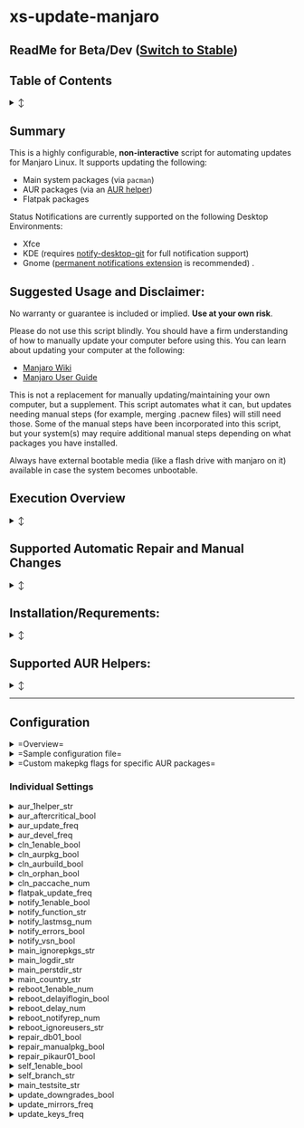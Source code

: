 # xs-update-manjaro

 ## ReadMe for Beta/Dev ([Switch to Stable](https://github.com/lectrode/xs-update-manjaro/tree/stable))

## Table of Contents
<details>
 <summary>↕</summary>

* [Summary](#summary "")
* [Suggested usage / Disclaimer](#suggested-usage-and-disclaimer "")
* [Execution Overview](#execution-overview "")
* [Supported Automatic Repair / Manual Changes](#supported-automatic-repair-and-manual-changes "")
* [Installation/Requrements](#installation-requrements "")
* [Supported AUR Helpers](#supported-aur-helpers "")
* [Configuration](#configuration "")
  * [aur_1helper_str](#aur_1helper_str "")
  * [aur_aftercritical_bool](#aur_aftercritical_bool "")
  * [aur_update_freq](#aur_update_freq "")
  * [aur_devel_freq](#aur_devel_freq "")
  * [cln_1enable_bool](#cln_1enable_bool "")
  * [cln_aurpkg_bool](#cln_aurpkg_bool "")
  * [cln_aurbuild_bool](#cln_aurbuild_bool "")
  * [cln_orphan_bool](#cln_orphan_bool "")
  * [cln_paccache_num](#cln_paccache_num "")
  * [flatpak_update_freq](#flatpak_update_freq "")
  * [notify_1enable_bool](#notify_1enable_bool "")
  * [notify_function_str](#notify_function_str "")
  * [notify_lastmsg_num](#notify_lastmsg_num "")
  * [notify_errors_bool](#notify_errors_bool "")
  * [notify_vsn_bool](#notify_vsn_bool "")
  * [main_ignorepkgs_str](#main_ignorepkgs_str "")
  * [main_logdir_str](#main_logdir_str "")
  * [main_perstdir_str](#main_perstdir_str "")
  * [main_country_str](#main_country_str "")
  * [main_testsite_str](#main_testsite_str "")
  * [reboot_1enable_num](#reboot_1enable_num "")
  * [reboot_delayiflogin_bool](#reboot_delayiflogin_bool "")
  * [reboot_delay_num](#reboot_delay_num "")
  * [reboot_notifyrep_num](#reboot_notifyrep_num "")
  * [reboot_ignoreusers_str](#reboot_ignoreusers_str "")
  * [repair_db01_bool](#repair_db01_bool "")
  * [repair_manualpkg_bool](#repair_manualpkg_bool "")
  * [repair_pikaur01_bool](#repair_pikaur01_bool "")
  * [self_1enable_bool](#self_1enable_bool "")
  * [self_branch_str](#self_branch_str "")
  * [update_downgrades_bool](#update_downgrades_bool "")
  * [update_mirrors_freq](#update_mirrors_freq "")
  * [update_keys_freq](#update_keys_freq "")
* [Custom makepkg flags for specific AUR packages](#custom-makepkg-flags-for-specific-aur-packages "")
* [Sample configuration file](#sample-configuration-file "")
</details>

## Summary

This is a highly configurable, **non-interactive** script for automating updates for Manjaro Linux. It supports updating the following:
* Main system packages (via `pacman`)
* AUR packages (via an [AUR helper](#supported-aur-helpers ""))
* Flatpak packages

Status Notifications are currently supported on the following Desktop Environments:
* Xfce
* KDE (requires [notify-desktop-git](https://aur.archlinux.org/packages/notify-desktop-git) for full notification support)
* Gnome ([permanent notifications extension](https://extensions.gnome.org/extension/41/permanent-notifications/ "") is recommended)
.


## Suggested Usage and Disclaimer:
No warranty or guarantee is included or implied. **Use at your own risk**.

Please do not use this script blindly. You should have a firm understanding of how to manually update your computer before using this. 
You can learn about updating your computer at the following:
* [Manjaro Wiki](https://wiki.manjaro.org/index.php?title=Main_Page#Software_Management_.2F_Applications)
* [Manjaro User Guide](https://manjaro.org/support/userguide/)

This is not a replacement for manually updating/maintaining your own computer, but a supplement. This script automates what it can, but updates needing manual steps (for example, merging .pacnew files) will still need those.
Some of the manual steps have been incorporated into this script, but your system(s) may require additional manual steps depending on what packages you have installed.

Always have external bootable media (like a flash drive with manjaro on it) available in case the system becomes unbootable.

## Execution Overview
<details>
<summary>↕</summary>

Overview of what the script does from start to finish. Some steps may be slightly out of order for readability.

### Initialization
<details>
 <summary>↕</summary>

* Define main functions
* Load Config
* Determine notification function (*config: [enable](#notify_1enable_bool ""), [manual selection](#notify_function_str "")*)
* Initialize logging (*config: [location](#main_logdir_str "")*)
* Load Persistent data (*config: [location](#main_perstdir_str "")*)
* Export Config and Persistent data files
* Perform checks:
  * Ensure only 1 instance is running
  * Wait up to 5 minutes for network connection
  * Check for script updates (*config: [enable](#self_1enable_bool ""), [branch](#self_branch_str "")*)
  * Wait up to 5 minutes for any already running instances of pacman/pikaur/apacman
  * Check for and remove db.lck
* Start background notification process
</details>

### Update Official Repos
<details>
 <summary>↕</summary>

* Update mirrorlist (*config: [frequency](#update_mirrors_freq "")*)
  * `pacman-mirrors [--geoip || -c `[`$main_country_str`](#main_country_str "")`]`
  * Upon failure, falls back to `pacman-mirrors -g`


* Update package signature keys (*config: [frequency](#update_keys_freq "")*)
  * `pacman-key --refresh-keys`

* Check if packages are too old for script to update
  * Does not support installs with xproto<=7.0.31-1

* Update repo databases, download package updates
  * `pacman -Syyu[`[`u`](#update_downgrades_bool "")`]w --needed --noconfirm [--ignore `[`$main_ignorepkgs_str`](#main_ignorepkgs_str "")`]`

* Apply manual package changes (*config: [enable](#repair_manualpkg_bool "")*)
  * If pacman<5.2, switch to pacman-static
  * Required removal of known conflicting packages
  * If these actions fail, remaining repo and AUR packages are skipped

* Update System packages
  * `pacman -S --needed --noconfirm archlinux-keyring manjaro-keyring manjaro-system`

* Check for package database errors (*config: [enable](#repair_db01_bool "")*)
  * For every package with errors:
    * create missing files/desc
    * reinstall with `pacman -S --noconfirm --overwrite=* packagename`


* Update packages from Official Repos
  * `pacman -Syyu[`[`u`](#update_downgrades_bool "")`] --needed --noconfirm [--ignore `[`$main_ignorepkgs_str`](#main_ignorepkgs_str "")`]`
  * If this fails, AUR updates are skipped

</details>

### Update AUR packages
<details>
 <summary>↕</summary>

* AUR updates are skipped after critical system package updates if [aur_aftercritical_bool](#aur_aftercritical_bool "") is false

* Determine available AUR helpers (*config: [frequency](#aur_update_freq ""), [manual selection](#aur_1helper_str "")*)
  * Check if pikaur is functional (*config: [enable repair](#repair_pikaur01_bool "")*)

* If selected, update AUR packages with `pikaur`
  * Update AUR packages with [custom flags](#custom-makepkg-flags-for-specific-aur-packages "") specified
  * Update remaining AUR packages
    * `pikaur -Sau[`[`u`](#update_downgrades_bool "")`] [`[`--devel`](#aur_devel_freq "")`] --needed --noconfirm --noprogressbar [--ignore `[`$main_ignorepkgs_str`](#main_ignorepkgs_str "")`]`

* If selected, update AUR packages with `apacman`
  * `apacman -Su[`[`u`](#update_downgrades_bool "")`] --auronly --needed --noconfirm [--ignore `[`$main_ignorepkgs_str`](#main_ignorepkgs_str "")`]`

</details>

### Update Flatpak
<details>
 <summary>↕</summary>

flatpak update -y # Update Flatpak packages
</details>

### Post-Update Tasks
<details>
 <summary>↕</summary>

pacman -Rnsc $(pacman -Qtdq) --noconfirm # Removes orphan packages no longer required
</details>

----

</details>

## Supported Automatic Repair and Manual Changes
<details>
<summary>↕</summary>

### Automatic repair
This script supports detecting and repairing the following potential issues:
* [Package database errors](#repair_db01_bool "")
* [Non-functioning Pikaur](#repair_pikaur01_bool "")

### Manual Changes
Every once in a while, updating Manjaro requires manual package changes to allow updates to succeed. This script [supports](#repair_manualpkg_bool "") automatically performing the following:
* Removal: pyqt5-common<=5.13.2-1, engrampa-thunar-plugin<=1.0-2
* Update: pacman<5.2

The oldest fresh install this script has successfully updated is Manjaro Xfce 17.1.7 (as of June of 2020)

----

</details>

## Installation/Requrements:
<details>
<summary>↕</summary>

### Dependencies:

This script requires these external tools/commands:
coreutils, pacman, pacman-mirrors, grep, ping

### Installation

1) Move the files to the proper locations:
````
ElectrodeXS.png         -> /usr/share/pixmaps/
auto-update.sh          -> /usr/share/xs/
xs-autoupdate.service   -> /etc/systemd/system/
xs-updatehelper.desktop -> /etc/xdg/autostart/
````

2) Make sure auto-update.sh is allowed to execute as a program

3) Enable running the auto-update script at startup: (optional)
`sudo systemctl enable xs-autoupdate`

4) You can manually run the script with:
`sudo systemctl start xs-autoupdate` (start in background)
OR
`sudo /usr/share/xs/auto-update.sh` (to watch logs in real-time)

----

</details>




## Supported AUR Helpers:
<details>
<summary>↕</summary>

If you want the script to automatically update packages from the AUR, it will need one of the following:

<details>
<summary>pikaur (recommended)</summary>

You can install [`pikaur`](https://github.com/actionless/pikaur) with another AUR helper, or install it directly with the following:
```
sudo pacman -S --needed base-devel git
git clone https://aur.archlinux.org/pikaur.git
cd pikaur
makepkg -fsri
```

Features:
* Actively developed/maintained
* Supports latest PKGBUILD format and AUR features
* Introduces the ability to pass [specific makepkg flags](#custom-makepkg-flags-for-specific-aur-packages "") to packages
* Supports [skipping devel packages](#aur_devel_freq "")

Drawbacks:
* Does not support automatically importing PGP keys
 * (workaround: pass `--skippgpcheck` to packages that need it)
</details>

<details>
<summary>apacman (deprecated)</summary>

You can install `apacman` (deprecated) with the following:
````
git clone https://aur.archlinux.org/apacman.git
pushd apacman
makepkg -si --noconfirm
popd
rm -rf apacman
#Replace old apacman with my fork with fixes
sudo wget "https://raw.githubusercontent.com/lectrode/apacman/master/apacman" -O "/usr/bin/apacman"
sudo chmod +x "/usr/bin/apacman"
````
Features:
* Automatically imports PGP keys for packages

Drawbacks:
* No longer maintained upstream
* Does not support newer AUR packages
* Cannot pass custom makepkg flags
* Support will be removed in future version of script
</details>
</details>


----

## Configuration
<details>
 <summary>=Overview=</summary>

* By default settings are located at /etc/xs/auto-update.conf
* Settings file is (re)generated on every run
* Older settings will be converted to preserve preferences
* True and False are 1 and 0 respectively

* Settings location can be changed by exporting `xs_autoupdate_conf` environment variable
   * This needs absolute path and filename
   * Warning: whichever file is specified will be overwritten whenever the script runs
</details>

<details>
<summary>=Sample configuration file=</summary>

* NOTE: Blank line at end is required for last line to be parsed
````
aur_1helper_str=auto
aur_aftercritical_bool=0
aur_update_freq=3
aur_devel_freq=6
cln_1enable_bool=1
cln_aurbuild_bool=0
cln_aurpkg_bool=1
cln_orphan_bool=1
cln_paccache_num=1
flatpak_update_freq=3
main_country_str=
main_ignorepkgs_str=
main_logdir_str=/var/log/xs
main_perstdir_str=
main_testsite_str=www.google.com
notify_1enable_bool=1
notify_errors_bool=1
notify_function_str=auto
notify_lastmsg_num=20
notify_vsn_bool=0
reboot_1enable_num=0
reboot_delayiflogin_bool=1
reboot_delay_num=120
reboot_ignoreusers_str=nobody lightdm sddm gdm
reboot_notifyrep_num=10
repair_db01_bool=1
repair_manualpkg_bool=1
repair_pikaur01_bool=1
self_1enable_bool=1
self_branch_str=stable
update_downgrades_bool=1
update_keys_freq=30
update_mirrors_freq=1
zflag:dropbox,tor-browser=--skippgpcheck

````

</details>

<details>
<summary>=Custom makepkg flags for specific AUR packages=</summary>

* Requires pikaur
* You can add as many entries as you need
* All packages listed in one line will be updated at the same time
* Format: `zflag:package1,package2=--flag1,--flag2,--flag3`

</details>

### Individual Settings

<details>
 <summary><a name="aur_1helper_str"></a>aur_1helper_str</summary>

* Default: `auto`
* Specifies which AUR helper to use to update AUR packages
* Current valid values are: `auto`,`none`,`all`,`pikaur`,`apacman`
* `auto` will use an available AUR helper with the following preference: pikaur > apacman
* `all` will run every supported AUR helper found in this order: pikaur, apacman
* `none` will not use any AUR helper
</details>

<details>
 <summary><a name="aur_aftercritical_bool"></a>aur_aftercritical_bool</summary>

* Default: `0` (False)
* If set to false, script will skip AUR package updates after critical main system packages have been updated
* If set to true, script will proceed to update AUR packages, regardless of critical main package updates
</details>

<details>
<summary><a name="aur_update_freq"></a>aur_update_freq</summary>

* Default: `3`
* Every X days, update AUR packages (-1 disables all AUR updates, including devel)
</details>

<details>
<summary><a name="aur_devel_freq"></a>aur_devel_freq</summary>

* Default: `6`
* Every X days, update "devel" AUR packages (any package that ends in -git, -svn, etc) (-1 to disable)
* This setting only applies if AUR packages are updated with `pikaur`
</details>

<details>
<summary><a name="cln_1enable_bool"></a>cln_1enable_bool</summary>

* Default: `1` (True)
* If set to false, disables all cleanup steps
</details>

<details>
<summary><a name="cln_aurpkg_bool"></a>cln_aurpkg_bool</summary>

* Default: `1` (True)
* If this is True, all packages built from the AUR will be deleted when finished
</details>

<details>
<summary><a name="cln_aurbuild_bool"></a>cln_aurbuild_bool</summary>

* Default: `1` (True)
* If this is True, all AUR package build folders will be deleted when finished
</details>

<details>
<summary><a name="cln_orphan_bool"></a>cln_orphan_bool</summary>

* Default: `1` (True)
* If this is True, obsolete dependencies will be uninstalled when finished
</details>

<details>
<summary><a name="cln_paccache_num"></a>cln_paccache_num</summary>

* Default: `0`
* Specifies the number of official built packages to keep in cache
* If set to "-1" all official packages will be kept (cache is usually `/var/cache/pacman/pkg`)
</details>

<details>
<summary><a name="flatpak_update_freq"></a>flatpak_update_freq</summary>

 * Default: `3`
 * Every X days, check for Flatpak package updates (-1 to disable)
</details>

<details>
<summary><a name="notify_1enable_bool"></a>notify_1enable_bool</summary>

* Default: `1` (True)
* If true, enables status notifications via `notify-send` to active users
</details>

<details>
<summary><a name="notify_function_str"></a>notify_function_str</summary>

* Default: `auto`
* Specifies which notification method to use
* Current valid values are: `auto`,`gdbus`,`desk`,`send`
  * `auto`: will automatically select the best method
  * `gdbus`: uses `gdbus` to create notifications (works on Xfce, Gnome)
  * `desk`: uses `notify-desktop` to create notifications (works on Xfce, KDE, and Gnome)
  * `send`: uses legacy `notify-send` to create notifications (works on Xfce)
* Note: if `auto` or `desk` is specified, and an AUR helper is configured, and KDE is detected, script will attempt to install [`notify-desktop-git`](https://aur.archlinux.org/packages/notify-desktop-git "") to provide this functionality
</details>

<details>
<summary><a name="notify_lastmsg_num"></a>notify_lastmsg_num</summary>

* Default: `20`
* Specifies how long (in seconds) the final "System update finished" notification is visible before it expires.
* The "Kernel and/or drivers were updated" message does not expire, regardless of this setting
* Requires `notify_1enable_bool` to be True
</details>

<details>
<summary><a name="notify_errors_bool"></a>notify_errors_bool</summary>

* Default: `1` (True)
* If true, script attempts to detect errors. If any, includes message "Some packages encountered errors" in notification
</details>

<details>
<summary><a name="notify_vsn_bool"></a>notify_vsn_bool</summary>

* Default: `0` (False)
* If true, the version number of the script will be included in notifications
</details>

<details>
<summary><a name="main_ignorepkgs_str"></a>main_ignorepkgs_str</summary>

* Default: (blank)
* Packages (if any) to ignore, separated by spaces (these are in addition to those stored in pacman.conf)
</details>

<details>
<summary><a name="main_logdir_str"></a>main_logdir_str</summary>

* Default: `/var/log/xs`
* Defines the directory where the log will be output
</details>

<details>
<summary><a name="main_perstdir_str"></a>main_perstdir_str</summary>

* Default: (blank)
* Defines the directory where persistant timestamps are stored. If blank, uses main_logdir_str
</details>

<details>
<summary><a name="main_country_str"></a>main_country_str</summary>

* Default: (blank)
* If blank, `pacman-mirrors --geoip` is used
* Countries separated by commas from which to pull updates
* See output of `pacman-mirrors -l` for supported values
</details>

<details>
<summary><a name="reboot_1enable_num"></a>reboot_1enable_num</summary>

 * Default: `0`
 * -1: Disable script reboot in all cases
 *  0: Allow script reboot only if rebooting normally may not be possible (system may be in critical state after systemd update)
 *  1: Always allow script to reboot after critical system packages have been updated
</details>

<details>
<summary><a name="reboot_delayiflogin_bool"></a>reboot_delayiflogin_bool</summary>

 * Default: `1` (True)
 * If true, the reboot will be delayed *only if* a user is logged in. If false, there will always be a delay
</details>

<details>
<summary><a name="reboot_delay_num"></a>reboot_delay_num</summary>

 * Default: `120`
 * Delay in seconds to wait before rebooting the computer
</details>

<details>
<summary><a name="reboot_notifyrep_num"></a>reboot_notifyrep_num</summary>

 * Default: `10`
 * Reboot notification is updated every X seconds
 * Works best if reboot_delay_num is evenly divisible by this
</details>

<details>
<summary><a name="reboot_ignoreusers_str"></a>reboot_ignoreusers_str</summary>

 * Default: `nobody lightdm sddm gdm`
 * List of users separated by spaces
 * These users will not trigger the reboot delay even if they are logged on
</details>

<details>
<summary><a name="repair_db01_bool"></a>repair_db01_bool</summary>

 * Default: `1` (True)
 * If true, the script will detect and attempt to repair missing "desc"/"files" files in package database
 * NOTE: It does this by creating the missing files and re-installing the package(s) with `overwrite=*` specified

</details>

<details>
<summary><a name="repair_manualpkg_bool"></a>repair_manualpkg_bool</summary>

 * Default: `1` (True)
 * If true, script will check for and perform critical package changes required for continued updates
 * See [Automatic Repair](#automatic-repair-and-manual-changes "") for specific package changes the script supports
</details>

<details>
<summary><a name="repair_pikaur01_bool"></a>repair_pikaur01_bool</summary>

 * Default: `1` (True)
 * If true, the script will attempt to re-install pikaur if it is not functioning
 * NOTE: Specifically needed if python is updated
</details>

<details>
<summary><a name="self_1enable_bool"></a>self_1enable_bool</summary>

* Default: `1` (True)
* If true, script checks for updates for itself ("self-updates")
</details>

<details>
<summary><a name="self_branch_str"></a>self_branch_str</summary>

* Default: `stable`
* Script update branch (requires `self_1enable_bool` be True)
* Current valid values are: `stable`, `beta`
</details>

<details>
<summary><a name="main_testsite_str"></a>main_testsite_str</summary>

* Default: `www.google.com`
* Script checks if there is internet access by attempting to ping this address
* Can also be an IP address
</details>

<details>
<summary><a name="update_downgrades_bool"></a>update_downgrades_bool</summary>

* Default: `1` (True)
* If true, allows pacman to downgrade packages if remote packages are a lesser version than installed
</details>

<details>
<summary><a name="update_mirrors_freq"></a>update_mirrors_freq</summary>

* Default: `0`
* Every X days, refreshes mirror list before checking for package updates (-1 to disable)
</details>

<details>
<summary><a name="update_keys_freq"></a>update_keys_freq</summary>

* Default: `30`
* Every X days, runs `pacman-key --refresh-keys` before checking for package updates (-1 to disable)
</details>




